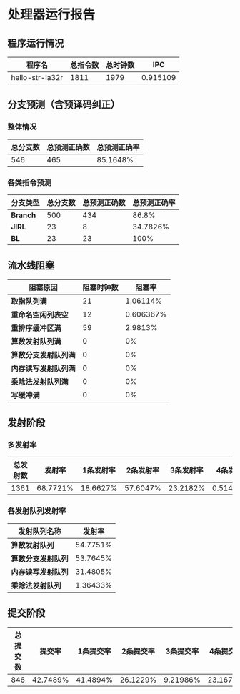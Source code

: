# 处理器运行报告
## 程序运行情况
|程序名|总指令数|总时钟数|IPC|
|---|---|---|---|
|hello-str-la32r|1811|1979|0.915109|

## 分支预测（含预译码纠正）
### 整体情况
|总分支数|总预测正确数|总预测正确率|
|---|---|---|
|546|465|85.1648%|

### 各类指令预测
|分支类型|总分支数|总预测正确数|总预测正确率|
|---|---|---|---|
|**Branch**| 500 | 434 | 86.8%|
|**JIRL**| 23 | 8 | 34.7826%|
|**BL**| 23 | 23 | 100%|

## 流水线阻塞
|阻塞原因|阻塞时钟数|阻塞率|
|---|---|---|
|**取指队列满**| 21 | 1.06114%|
|**重命名空闲列表空**|12 | 0.606367%|
|**重排序缓冲区满**|59 | 2.9813%|
|**算数发射队列满**|0 | 0%|
|**算数分支发射队列满**|0 | 0%|
|**内存读写发射队列满**|0 | 0%|
|**乘除法发射队列满**|0 | 0%|
|**写缓冲满**|0 | 0%|

## 发射阶段
### 多发射率
|总发射数|发射率|1条发射率|2条发射率|3条发射率|4条发射率|
|---|---|---|---|---|---|
|1361|68.7721%|18.6627%|57.6047%|23.2182%|0.514328%|

### 各发射队列发射率
|发射队列名称|发射率|
|---|---|
|**算数发射队列**|54.7751%|
|**算数分支发射队列**|53.7645%|
|**内存读写发射队列**|31.4805%|
|**乘除法发射队列**|1.36433%|

## 提交阶段
|总提交数|提交率|1条提交率|2条提交率|3条提交率|4条提交率|
|---|---|---|---|---|---|
|846|42.7489%|41.4894%|26.1229%|9.21986%|23.1678%|
